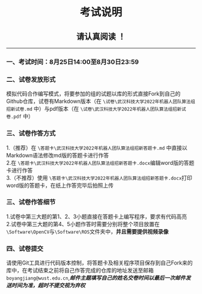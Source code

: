 # <center>考试说明<center/>
## <center>请认真阅读 ！<center/>
_____
### 一、考试时间：8月25日14:00至8月30日23:59
### 二、试卷发放形式
 模拟代码合作编写模式，将要参加的组的试题以库的形式直接Fork到自己的Github仓库，试卷有Markdown版本（在 `\试卷\武汉科技大学2022年机器人团队算法组招新试卷.md` 中）与pdf版本（在 `\试卷\武汉科技大学2022年机器人团队算法组招新试卷.pdf` 中）
### 三、试卷作答方式
1.（推荐）在 `\答题卡\武汉科技大学2022年机器人团队算法组招新答题卡.md` 中直接以Markdown语法修改md版的答题卡进行作答<br>
2.在 `\答题卡\武汉科技大学2022年机器人团队算法组招新答题卡.docx`编辑word版的答题卡进行作答<br>
3.（不推荐）使用 `\答题卡\武汉科技大学2022年机器人团队算法组招新答题卡.docx`打印word版的答题卡，在纸上作答完毕后拍照上传
### 三、试卷作答细节
1.试卷中第三大题的第1、2、3小题直接在答题卡上编写程序，要求有代码高亮<br>
2.试卷中第三大题的第4、5小题作答时需要分别将整个项目放置在`\Software\OpenCV`与`\Software\ROS`文件夹中，**并且需要提供视频录像**<br>
### 四、试卷提交
请使用Git工具进行代码版本控制，将答题卡及相关程序项目保存到自己Fork来的库中，在考试结束之前将自己作答完成的仓库的地址发送至邮箱`boyangjiang@wust.edu.cn`,***邮件主题填写自己的姓名交卷时间以最后一次邮件发送时间为准，超时不提交视为弃权***
